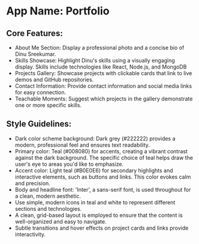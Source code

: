 # **App Name**: Portfolio

## Core Features:

- About Me Section: Display a professional photo and a concise bio of Dinu Sreekumar.
- Skills Showcase: Highlight Dinu's skills using a visually engaging display. Skills include technologies like React, Node.js, and MongoDB
- Projects Gallery: Showcase projects with clickable cards that link to live demos and GitHub repositories.
- Contact Information: Provide contact information and social media links for easy connection.
- Teachable Moments: Suggest which projects in the gallery demonstrate one or more specific skills.

## Style Guidelines:

- Dark color scheme background: Dark grey (#222222) provides a modern, professional feel and ensures text readability.
- Primary color: Teal (#008080) for accents, creating a vibrant contrast against the dark background. The specific choice of teal helps draw the user's eye to areas you'd like to emphasize.
- Accent color: Light teal (#B0E0E6) for secondary highlights and interactive elements, such as buttons and links. This color evokes calm and precision.
- Body and headline font: 'Inter', a sans-serif font, is used throughout for a clean, modern aesthetic.
- Use simple, modern icons in teal and white to represent different sections and technologies.
- A clean, grid-based layout is employed to ensure that the content is well-organized and easy to navigate.
- Subtle transitions and hover effects on project cards and links provide interactivity.
